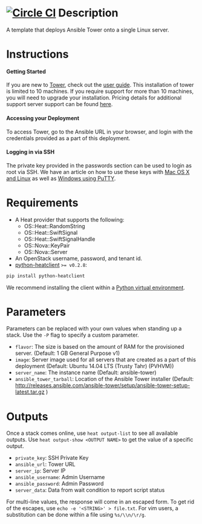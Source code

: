 [![Circle CI](https://circleci.com/gh/rackspace-orchestration-templates/ansible-tower/tree/master.png?style=shield)](https://circleci.com/gh/rackspace-orchestration-templates/ansible-tower)
Description
===========

A template that deploys Ansible Tower onto a single Linux server.


Instructions
===========

#### Getting Started
If you are new to [Tower](http://www.ansible.com/tower), check out the [user
guide](http://releases.ansible.com/ansible-tower/docs/tower_user_guide-latest.pdf).
This installation of tower is limited to 10 machines. If you require support
for more than 10 machines, you will need to upgrade your installation.
Pricing details for additional support server support can be found
[here](http://www.ansible.com/pricing#tower).

#### Accessing your Deployment
To access Tower, go to the Ansible URL in your browser, and login with the
credentials provided as a part of this deployment.

#### Logging in via SSH
The private key provided in the passwords section can be used to login as
root via SSH.  We have an article on how to use these keys with [Mac OS X and
Linux](http://www.rackspace.com/knowledge_center/article/logging-in-with-a-ssh-private-key-on-linuxmac)
as well as [Windows using
PuTTY](http://www.rackspace.com/knowledge_center/article/logging-in-with-a-ssh-private-key-on-windows).


Requirements
============
* A Heat provider that supports the following:
  * OS::Heat::RandomString
  * OS::Heat::SwiftSignal
  * OS::Heat::SwiftSignalHandle
  * OS::Nova::KeyPair
  * OS::Nova::Server
* An OpenStack username, password, and tenant id.
* [python-heatclient](https://github.com/openstack/python-heatclient)
`>= v0.2.8`:

```bash
pip install python-heatclient
```

We recommend installing the client within a [Python virtual
environment](http://www.virtualenv.org/).

Parameters
==========
Parameters can be replaced with your own values when standing up a stack. Use
the `-P` flag to specify a custom parameter.

* `flavor`: The size is based on the amount of RAM for the provisioned server.
 (Default: 1 GB General Purpose v1)
* `image`: Server image used for all servers that are created as a part of this
deployment
 (Default: Ubuntu 14.04 LTS (Trusty Tahr) (PVHVM))
* `server_name`: The instance name (Default: ansible-tower)
* `ansible_tower_tarball`: Location of the Ansible Tower installer (Default: http://releases.ansible.com/ansible-tower/setup/ansible-tower-setup-latest.tar.gz
)

Outputs
=======
Once a stack comes online, use `heat output-list` to see all available outputs.
Use `heat output-show <OUTPUT NAME>` to get the value of a specific output.

* `private_key`: SSH Private Key
* `ansible_url`: Tower URL
* `server_ip`: Server IP
* `ansible_username`: Admin Username
* `ansible_password`: Admin Password
* `server_data`: Data from wait condition to report script status

For multi-line values, the response will come in an escaped form. To get rid of
the escapes, use `echo -e '<STRING>' > file.txt`. For vim users, a substitution
can be done within a file using `%s/\\n/\r/g`.
